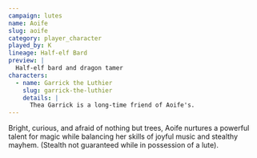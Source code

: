 ```yaml
---
campaign: lutes
name: Aoife
slug: aoife
category: player_character
played_by: K
lineage: Half-elf Bard
preview: |
  Half-elf bard and dragon tamer
characters:
  - name: Garrick the Luthier
    slug: garrick-the-luthier
    details: |
      Thea Garrick is a long-time friend of Aoife's.
---
```


Bright, curious, and afraid of nothing but trees, Aoife nurtures a powerful talent for magic while balancing her skills of joyful music and stealthy mayhem. (Stealth not guaranteed while in possession of a lute).

